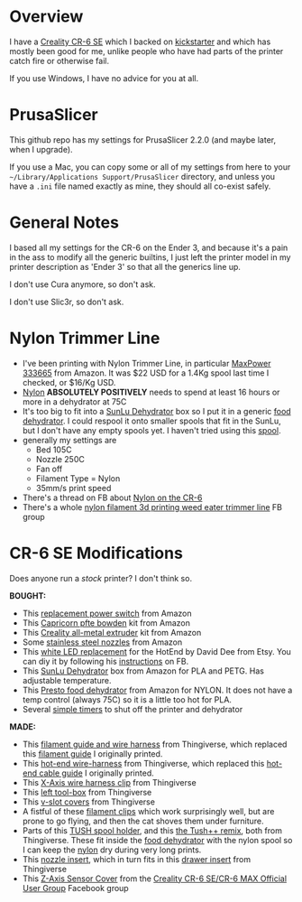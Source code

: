 # Overview

I have a [Creality CR-6 SE][cr6] which I backed on [kickstarter][kcr6] and which has mostly been good for me, unlike people who have had parts of the printer catch fire or otherwise fail.

If you use Windows, I have no advice for you at all.

# PrusaSlicer

This github repo has my settings for PrusaSlicer 2.2.0 (and maybe later, when I upgrade).

If you use a Mac, you can copy some or all of my settings from here to your ```~/Library/Applications Support/PrusaSlicer``` directory, and unless you have a ```.ini``` file named exactly as mine, they should all co-exist safely.

# General Notes

I based all my settings for the CR-6 on the Ender 3, and because it's a pain in the ass to modify all the generic builtins, I just left the printer model in my printer description as 'Ender 3' so that all the generics line up.

I don't use Cura anymore, so don't ask.

I don't use Slic3r, so don't ask.

# Nylon Trimmer Line


* I've been printing with Nylon Trimmer Line, in particular [MaxPower 333665][ntl] from Amazon. It was $22 USD for a 1.4Kg spool last time I checked, or $16/Kg USD.
* [Nylon][ntl] **ABSOLUTELY POSITIVELY** needs to spend at least 16 hours or more in a dehydrator at 75C
* It's too big to fit into a [SunLu Dehydrator][sunlu] box so I put it in a generic [food dehydrator][presto].  I could respool it onto smaller spools that fit in the SunLu, but I don't have any empty spools yet. I haven't tried using this [spool][ulfs].
* generally my settings are 
  * Bed 105C
  * Nozzle 250C
  * Fan off
  * Filament Type = Nylon
  * 35mm/s print speed
* There's a thread on FB about [Nylon on the CR-6][nyloncr6]
* There's a whole [nylon filament 3d printing weed eater trimmer line][nfpwetl] FB group

# CR-6 SE Modifications

Does anyone run a *stock* printer?  I don't think so.

**BOUGHT:**

* This [replacement power switch][rps] from Amazon
* This [Capricorn pfte bowden][bowden] kit from Amazon
* This [Creality all-metal extruder][amex] kit from Amazon
* Some [stainless steel nozzles][ssn] from Amazon
* This [white LED replacement][wledr] for the HotEnd by David Dee from Etsy.  You can diy it by following his [instructions][diyled] on FB. 
* This [SunLu Dehydrator][sunlu] box from Amazon for PLA and PETG. Has adjustable temperature.
* This [Presto food dehydrator][presto] from Amazon for NYLON. It does not have a temp control (always 75C) so it is a little too hot for PLA.
* Several [simple timers][timer] to shut off the printer and dehydrator

**MADE:** 

* This [filament guide and wire harness][fgcg] from Thingiverse, which replaced this [filament guide][fg] I originally printed.
* This [hot-end wire-harness][cgbt] from Thingiverse, which replaced this [hot-end cable guide][hecg] I originally printed.
* This [X-Axis wire harness clip][xawhc] from Thingiverse
* This [left tool-box][lsd] from Thingiverse
* This [v-slot covers][vsc] from Thingiverse
* A fistful of these [filament clips][fc] which work surprisingly well, but are prone to go flying, and then the cat shoves them under furniture.
* Parts of this [TUSH spool holder][tush1], and this [the Tush++ remix][tush2], both from Thingiverse. These fit inside the [food dehydrator][presto] with the nylon spool so I can keep the [nylon][ntl] dry during very long prints.
* This [nozzle insert][ndi], which in turn fits in this [drawer insert][di] from Thingiverse
* This [Z-Axis Sensor Cover][zasc] from the [Creality CR-6 SE/CR-6 MAX Official User Group][cr6fb] Facebook group

[cr6]: https://www.creality.com/goods-detail/cr-6-se-3d-printer
[kcr6]: https://www.kickstarter.com/projects/3dprintmill/creality-cr-6-se-leveling-free-diy-3d-printer-kit
[ntl]: https://www.amazon.com/gp/product/B003VPAEL6
[bowden]: https://www.amazon.com/gp/product/B082LPB9XD/
[amex]:https://www.amazon.com/gp/product/B07J44QW8B/
[ssn]: https://www.amazon.com/gp/product/B08MVWM43F/
[sunlu]: https://www.amazon.com/gp/product/B08C9RZPMN/
[presto]: https://www.amazon.com/gp/product/B008H2OELY/
[timer]: https://www.amazon.com/gp/product/B01KKOJ42U/
[rps]:https://www.amazon.com/gp/product/B081VD1NNT/
[tush1]: https://www.thingiverse.com/thing:2521463
[tush2]:https://www.thingiverse.com/thing:2451368
[cgbt]: https://www.thingiverse.com/thing:4653730
[lsd]: https://www.thingiverse.com/thing:4656033
[ndi]: https://www.thingiverse.com/thing:4656201
[di]:https://www.thingiverse.com/thing:4612526
[vsc]:https://www.thingiverse.com/thing:3379068
[fgcg]: https://www.thingiverse.com/thing:4632727
[hecg]:https://www.thingiverse.com/thing:4606951
[xawhc]:https://www.thingiverse.com/thing:4598182
[fg]:https://www.thingiverse.com/thing:4594094
[fc]:https://www.thingiverse.com/thing:1194027
[ulfs]:https://www.thingiverse.com/thing:1986210
[wledr]:https://www.etsy.com/listing/886014343/white-led-kit-replacementaccessory-for
[nyloncr6]:https://www.facebook.com/groups/CR6SECR6MAX/permalink/677500282967244
[nfpwetl]:https://www.facebook.com/groups/351473432420518/
[diyled]:https://www.facebook.com/groups/cr6community/permalink/903757283483997/
[zasc]: https://www.facebook.com/groups/CR6SECR6MAX/permalink/674505003266772/
[cr6fb]:https://www.facebook.com/groups/CR6SECR6MAX/about